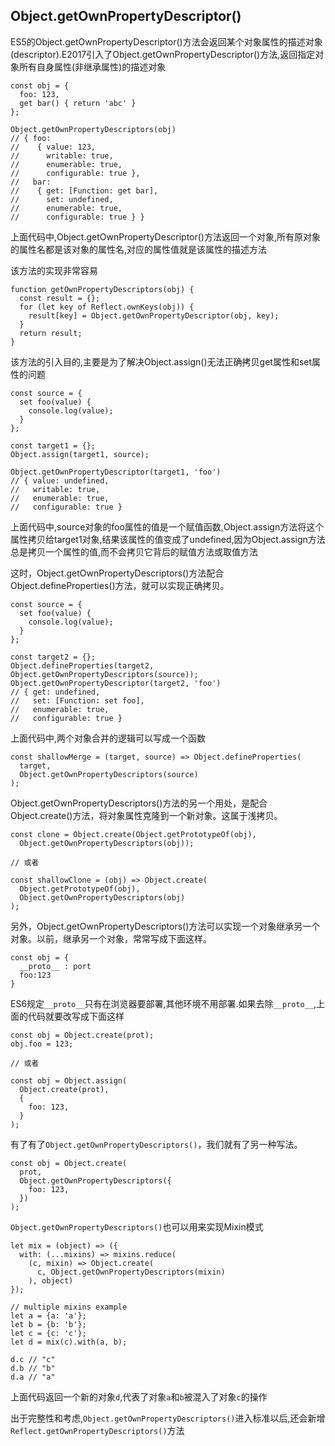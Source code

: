 ## Object.getOwnPropertyDescriptor()

ES5的Object.getOwnPropertyDescriptor()方法会返回某个对象属性的描述对象(descriptor).E2017引入了Object.getOwnPropertyDescriptor()方法,返回指定对象所有自身属性(非继承属性)的描述对象
```
const obj = {
  foo: 123,
  get bar() { return 'abc' }
};

Object.getOwnPropertyDescriptors(obj)
// { foo:
//    { value: 123,
//      writable: true,
//      enumerable: true,
//      configurable: true },
//   bar:
//    { get: [Function: get bar],
//      set: undefined,
//      enumerable: true,
//      configurable: true } }
```
上面代码中,Object.getOwnPropertyDescriptor()方法返回一个对象,所有原对象的属性名都是该对象的属性名,对应的属性值就是该属性的描述方法

该方法的实现非常容易
```
function getOwnPropertyDescriptors(obj) {
  const result = {};
  for (let key of Reflect.ownKeys(obj)) {
    result[key] = Object.getOwnPropertyDescriptor(obj, key);
  }
  return result;
}
```
该方法的引入目的,主要是为了解决Object.assign()无法正确拷贝get属性和set属性的问题
```
const source = {
  set foo(value) {
    console.log(value);
  }
};

const target1 = {};
Object.assign(target1, source);

Object.getOwnPropertyDescriptor(target1, 'foo')
// { value: undefined,
//   writable: true,
//   enumerable: true,
//   configurable: true }
```
上面代码中,source对象的foo属性的值是一个赋值函数,Object.assign方法将这个属性拷贝给target1对象,结果该属性的值变成了undefined,因为Object.assign方法总是拷贝一个属性的值,而不会拷贝它背后的赋值方法或取值方法

这时，Object.getOwnPropertyDescriptors()方法配合Object.defineProperties()方法，就可以实现正确拷贝。
```
const source = {
  set foo(value) {
    console.log(value);
  }
};

const target2 = {};
Object.defineProperties(target2, Object.getOwnPropertyDescriptors(source));
Object.getOwnPropertyDescriptor(target2, 'foo')
// { get: undefined,
//   set: [Function: set foo],
//   enumerable: true,
//   configurable: true }
```
上面代码中,两个对象合并的逻辑可以写成一个函数
```
const shallowMerge = (target, source) => Object.defineProperties(
  target,
  Object.getOwnPropertyDescriptors(source)
);
```
Object.getOwnPropertyDescriptors()方法的另一个用处，是配合Object.create()方法，将对象属性克隆到一个新对象。这属于浅拷贝。
```
const clone = Object.create(Object.getPrototypeOf(obj),
  Object.getOwnPropertyDescriptors(obj));

// 或者

const shallowClone = (obj) => Object.create(
  Object.getPrototypeOf(obj),
  Object.getOwnPropertyDescriptors(obj)
);
```
另外，Object.getOwnPropertyDescriptors()方法可以实现一个对象继承另一个对象。以前，继承另一个对象，常常写成下面这样。
```
const obj = {
  __proto__ : port
  foo:123
}
```
ES6规定`__proto__`只有在浏览器要部署,其他环境不用部署.如果去除`__proto__`,上面的代码就要改写成下面这样
```
const obj = Object.create(prot);
obj.foo = 123;

// 或者

const obj = Object.assign(
  Object.create(prot),
  {
    foo: 123,
  }
);
```
有了有了`Object.getOwnPropertyDescriptors()`，我们就有了另一种写法。
```
const obj = Object.create(
  prot,
  Object.getOwnPropertyDescriptors({
    foo: 123,
  })
);
```
`Object.getOwnPropertyDescriptors()`也可以用来实现Mixin模式
```
let mix = (object) => ({
  with: (...mixins) => mixins.reduce(
    (c, mixin) => Object.create(
      c, Object.getOwnPropertyDescriptors(mixin)
    ), object)
});

// multiple mixins example
let a = {a: 'a'};
let b = {b: 'b'};
let c = {c: 'c'};
let d = mix(c).with(a, b);

d.c // "c"
d.b // "b"
d.a // "a"
```
上面代码返回一个新的对象`d`,代表了对象`a`和`b`被混入了对象`c`的操作

出于完整性和考虑,`Object.getOwnPropertyDescriptors()`进入标准以后,还会新增`Reflect.getOwnPropertyDescriptors()`方法